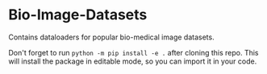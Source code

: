 # Bio-Image-Datasets
Contains dataloaders for popular bio-medical image datasets.

Don't forget to run `python -m pip install -e .` after cloning this repo. This will install the package in editable mode, so you can import it in your code.